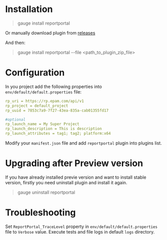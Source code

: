 # Installation

> gauge install reportportal

Or manually download plugin from [releases](https://github.com/reportportal/agent-net-gauge/releases)

And then:
> gauge install reportportal --file <path_to_plugin_zip_file>

# Configuration

In you project add the following properties into `env/default/default.properties` file:
```yml
rp_uri = https://rp.epam.com/api/v1
rp_project = default_project
rp_uuid = 7853c7a9-7f27-43ea-835a-cab01355fd17

#optional
rp_launch_name = My Super Project
rp_launch_description = This is description
rp_launch_attributes = tag1; tag2; platform:x64
```

Modify your `manifest.json` file and add `reportportal` plugin into plugins list.

# Upgrading after Preview version

If you have already installed previe version and want to install stable version, firstly you need uninstall plugin and install it again.

> gauge uninstall reportportal

# Troubleshooting

Set `ReportPortal_TraceLevel` property in `env/default/default.properties` file to `Verbose` value. Execute tests and file logs in default `logs` directory.